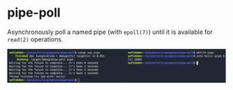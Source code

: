 # pipe-poll

Asynchronously poll a named pipe (with `epoll(7)`) until it is available for `read(2)` operations.

![screenshot](./res/shot.png)
